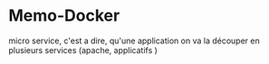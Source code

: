 # Memo-Docker
micro service, c'est a dire, qu'une application on
va la découper en plusieurs services (apache, applicatifs )